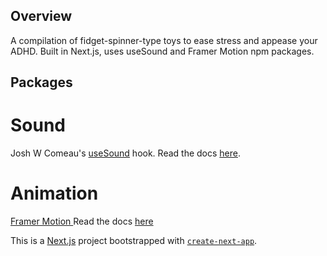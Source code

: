 ## Overview

A compilation of fidget-spinner-type toys to ease stress and appease your ADHD.
Built in Next.js, uses useSound and Framer Motion npm packages.

## Packages

# Sound

Josh W Comeau's [useSound](https://www.joshwcomeau.com/react/announcing-use-sound-react-hook/) hook. Read the docs [here](https://github.com/joshwcomeau/use-sound).

# Animation

[Framer Motion ](https://www.npmjs.com/package/framer-motion)
Read the docs [here](https://www.framer.com/motion/introduction/)

This is a [Next.js](https://nextjs.org/) project bootstrapped with [`create-next-app`](https://github.com/vercel/next.js/tree/canary/packages/create-next-app).
